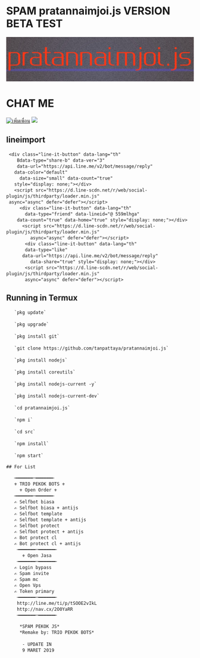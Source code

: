 # SPAM pratannaimjoi.js VERSION BETA TEST
[![TrioPekokBots](/IMG_20190912_020132.jpg)]( )

# CHAT ME

<a href="http://nav.cx/2O0YaRR"><img src=
"https://scdn.line-apps.com/n/line_add_friends/btn/th.png" 
alt="เพิ่มเพื่อน" height="36" border="0"></a>
<img src="https://qr-official.line.me/sid/M/559mlhga.png">
##   lineimport
     <div class="line-it-button" data-lang="th" 
        Bdata-type="share-b" data-ver="3" 
        data-url="https://api.line.me/v2/bot/message/reply" 
       data-color="default" 
         data-size="small" data-count="true" 
       style="display: none;"></div>
       <script src="https://d.line-scdn.net/r/web/social-plugin/js/thirdparty/loader.min.js" 
     async="async" defer="defer"></script>
         <div class="line-it-button" data-lang="th" 
           data-type="friend" data-lineid="@ 559mlhga" 
        data-count="true" data-home="true" style="display: none;"></div>
          <script src="https://d.line-scdn.net/r/web/social-plugin/js/thirdparty/loader.min.js" 
             async="async" defer="defer"></script>
           <div class="line-it-button" data-lang="th" 
           data-type="like" 
          data-url="https://api.line.me/v2/bot/message/reply" 
             data-share="true" style="display: none;"></div>
           <script src="https://d.line-scdn.net/r/web/social-plugin/js/thirdparty/loader.min.js" 
           async="async" defer="defer"></script>

## Running in Termux

       `pkg update`

       `pkg upgrade`

       `pkg install git`

       `git clone https://github.com/tanpattaya/pratannaimjoi.js`

       `pkg install nodejs`

       `pkg install coreutils`

       `pkg install nodejs-current -y`

       `pkg install nodejs-current-dev`

       `cd pratannaimjoi.js`

       `npm i`

       `cd src`

       `npm install`

       `npm start`

```
## For List
```
       ╼━━━━━━─━━━━━━╾
       ⚜ TRIO PEKOK BOTS ⚜
         ⚜ Open Order ⚜
       ╼━━━━━━─━━━━━━╾
       ✍ Selfbot biasa
       ✍ Selfbot biasa + antijs
       ✍ Selfbot template
       ✍ Selfbot template + antijs
       ✍ Selfbot protect
       ✍ Selfbot protect + antijs
       ✍ Bot protect cl
       ✍ Bot protect cl + antijs
        ╼━━━━━━─━━━━━━╾
          ⚜ Open Jasa
        ╼━━━━━━─━━━━━━╾
       ✍ Login bypass
       ✍ Spam invite
       ✍ Spam mc
       ✍ Open Vps 
       ✍ Token primary 
        ╼━━━━━━─━━━━━━╾
        http://line.me/ti/p/tSOOE2vIkL
        http://nav.cx/2O0YaRR
        ╼━━━━━━─━━━━━━╾

```
     *SPAM PEKOK JS*
     *Remake by: TRIO PEKOK BOTS*

      - UPDATE IN
      9 MARET 2019
